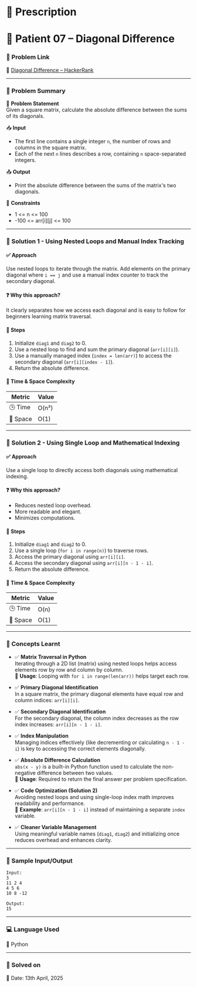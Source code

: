 # 📜 Prescription

# 💊 Patient 07 – Diagonal Difference

### 📌 Problem Link  
🔗 [Diagonal Difference – HackerRank](https://www.hackerrank.com/challenges/one-month-preparation-kit-diagonal-difference/problem?isFullScreen=true&h_l=interview&playlist_slugs%5B%5D=preparation-kits&playlist_slugs%5B%5D=one-month-preparation-kit&playlist_slugs%5B%5D=one-month-week-one)

---

### 🧠 Problem Summary

🧮 **Problem Statement**  
Given a square matrix, calculate the absolute difference between the sums of its diagonals.

📥 **Input**  
- The first line contains a single integer `n`, the number of rows and columns in the square matrix.  
- Each of the next `n` lines describes a row, containing `n` space-separated integers.

📤 **Output**  
- Print the absolute difference between the sums of the matrix's two diagonals.

📌 **Constraints**  
- 1 <= n <= 100  
- -100 <= arr[i][j] <= 100

---

### 🚀 Solution 1 - Using Nested Loops and Manual Index Tracking

#### ✅ Approach
Use nested loops to iterate through the matrix. Add elements on the primary diagonal where `i == j` and use a manual index counter to track the secondary diagonal.

#### ❓ Why this approach?
It clearly separates how we access each diagonal and is easy to follow for beginners learning matrix traversal.

#### 🧩 Steps
1. Initialize `diag1` and `diag2` to 0.
2. Use a nested loop to find and sum the primary diagonal (`arr[i][i]`).
3. Use a manually managed index (`index = len(arr)`) to access the secondary diagonal (`arr[i][index - 1]`).
4. Return the absolute difference.

#### 🧮 Time & Space Complexity

| Metric        | Value   |
|---------------|---------|
| 🕒 Time        | O(n²)   |
| 🧠 Space       | O(1)    |

---

### 🚀 Solution 2 - Using Single Loop and Mathematical Indexing


#### ✅ Approach
Use a single loop to directly access both diagonals using mathematical indexing.

#### ❓ Why this approach?
- Reduces nested loop overhead.
- More readable and elegant.
- Minimizes computations.

#### 🧩 Steps
1. Initialize `diag1` and `diag2` to 0.
2. Use a single loop (`for i in range(n)`) to traverse rows.
3. Access the primary diagonal using `arr[i][i]`.
4. Access the secondary diagonal using `arr[i][n - 1 - i]`.
5. Return the absolute difference.

#### 🧮 Time & Space Complexity

| Metric        | Value   |
|---------------|---------|
| 🕒 Time        | O(n)    |
| 🧠 Space       | O(1)    |

---

### 📘 Concepts Learnt

- ✅ **Matrix Traversal in Python**  
  Iterating through a 2D list (matrix) using nested loops helps access elements row by row and column by column.  
  📌 **Usage**: Looping with `for i in range(len(arr))` helps target each row.

- ✅ **Primary Diagonal Identification**  
  In a square matrix, the primary diagonal elements have equal row and column indices: `arr[i][i]`.

- ✅ **Secondary Diagonal Identification**  
  For the secondary diagonal, the column index decreases as the row index increases: `arr[i][n - 1 - i]`.

- ✅ **Index Manipulation**  
  Managing indices effectively (like decrementing or calculating `n - 1 - i`) is key to accessing the correct elements diagonally.

- ✅ **Absolute Difference Calculation**  
  `abs(x - y)` is a built-in Python function used to calculate the non-negative difference between two values.  
  📌 **Usage**: Required to return the final answer per problem specification.

- ✅ **Code Optimization (Solution 2)**  
  Avoiding nested loops and using single-loop index math improves readability and performance.  
  📌 **Example**: `arr[i][n - 1 - i]` instead of maintaining a separate `index` variable.

- ✅ **Cleaner Variable Management**  
  Using meaningful variable names (`diag1`, `diag2`) and initializing once reduces overhead and enhances clarity.

---

### 🧪 Sample Input/Output

```
Input:
3
11 2 4
4 5 6
10 8 -12

Output:
15

```

---

### 💻 Language Used  
💬 Python

---

### 📅 Solved on  
📆 Date: 13th April, 2025

